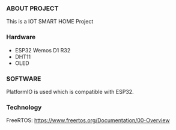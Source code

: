 ### ABOUT PROJECT
  This is a IOT SMART HOME Project

### Hardware

  - ESP32 Wemos D1 R32
  - DHT11
  - OLED 

### SOFTWARE
PlatformIO is used which is compatible with ESP32.

### Technology
FreeRTOS: https://www.freertos.org/Documentation/00-Overview

